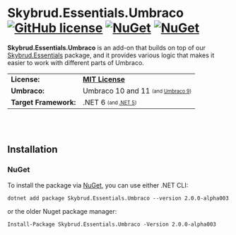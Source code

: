 # Skybrud.Essentials.Umbraco [![GitHub license](https://img.shields.io/badge/license-MIT-blue.svg)](LICENSE.md) [![NuGet](https://img.shields.io/nuget/vpre/Skybrud.Essentials.Umbraco.svg)](https://www.nuget.org/packages/Skybrud.Essentials.Umbraco) [![NuGet](https://img.shields.io/nuget/dt/Skybrud.Essentials.Umbraco.svg)](https://www.nuget.org/packages/Skybrud.Essentials.Umbraco)

**Skybrud.Essentials.Umbraco** is an add-on that builds on top of our [Skybrud.Essentials](https://github.com/skybrud/Skybrud.Essentials) package, and it provides various logic that makes it easier to work with different parts of Umbraco.

<table>
  <tr>
    <td><strong>License:</strong></td>
    <td><a href="./LICENSE.md"><strong>MIT License</strong></a></td>
  </tr>
  <tr>
    <td><strong>Umbraco:</strong></td>
    <td>Umbraco 10 and 11 <sub><sup>(and <a href="https://github.com/skybrud/Skybrud.Essentials.Umbraco/tree/v1/main">Umbraco 9</a>)</sup></sub></td>
  </tr>
  <tr>
    <td><strong>Target Framework:</strong></td>
    <td>.NET 6 <sub><sup>(and <a href="https://github.com/skybrud/Skybrud.Essentials.Umbraco/tree/v1/main">.NET 5</a>)</sup></sub></td>
  </tr>
</table>






<br /><br />
## Installation

### NuGet

To install the package via [NuGet](https://www.nuget.org/packages/Skybrud.Essentials.Umbraco), you can use either .NET CLI:

```
dotnet add package Skybrud.Essentials.Umbraco --version 2.0.0-alpha003
```

or the older Nuget package manager:

```
Install-Package Skybrud.Essentials.Umbraco -Version 2.0.0-alpha003
```
